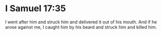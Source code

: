# I Samuel 17:35

I went after him and struck him and delivered it out of his mouth. And if he arose against me, I caught him by his beard and struck him and killed him.
